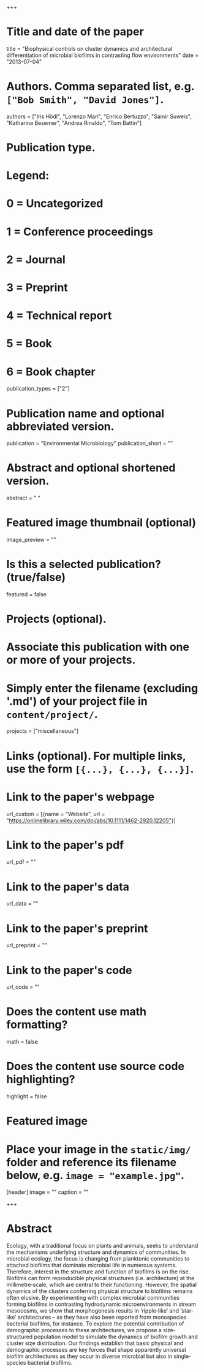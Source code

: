 +++
# Title and date of the paper
title = "Biophysical controls on cluster dynamics and architectural differentiation of microbial biofilms in contrasting flow environments"
date = "2013-07-04"

# Authors. Comma separated list, e.g. `["Bob Smith", "David Jones"]`.
authors = ["Iris Hödl", "Lorenzo Mari", "Enrico Bertuzzo", "Samir Suweis", "Katharina Besemer", "Andrea Rinaldo", "Tom Battin"]

# Publication type.
# Legend:
# 0 = Uncategorized
# 1 = Conference proceedings
# 2 = Journal
# 3 = Preprint
# 4 = Technical report
# 5 = Book
# 6 = Book chapter
publication_types = ["2"]

# Publication name and optional abbreviated version.
publication = "Environmental Microbiology"
publication_short = ""

# Abstract and optional shortened version.
abstract = " "
# Featured image thumbnail (optional)
image_preview = ""

# Is this a selected publication? (true/false)
featured = false

# Projects (optional).
#   Associate this publication with one or more of your projects.
#   Simply enter the filename (excluding '.md') of your project file in `content/project/`.
projects = ["miscellaneous"]

# Links (optional). For multiple links, use the form `[{...}, {...}, {...}]`.
# Link to the paper's webpage
url_custom = [{name = "Website", url = "https://onlinelibrary.wiley.com/doi/abs/10.1111/1462-2920.12205"}]
# Link to the paper's pdf
url_pdf = ""
# Link to the paper's data
url_data = ""
# Link to the paper's preprint
url_preprint = ""
# Link to the paper's code
url_code = ""


# Does the content use math formatting?
math = false

# Does the content use source code highlighting?
highlight = false

# Featured image
# Place your image in the `static/img/` folder and reference its filename below, e.g. `image = "example.jpg"`.
[header]
image = ""
caption = ""

+++

# Abstract
Ecology, with a traditional focus on plants and animals, seeks to understand the mechanisms underlying structure and dynamics of communities. In microbial ecology, the focus is changing from planktonic communities to attached biofilms that dominate microbial life in numerous systems. Therefore, interest in the structure and function of biofilms is on the rise. Biofilms can form reproducible physical structures (i.e. architecture) at the millimetre‐scale, which are central to their functioning. However, the spatial dynamics of the clusters conferring physical structure to biofilms remains often elusive. By experimenting with complex microbial communities forming biofilms in contrasting hydrodynamic microenvironments in stream mesocosms, we show that morphogenesis results in ‘ripple‐like’ and ‘star‐like’ architectures – as they have also been reported from monospecies bacterial biofilms, for instance. To explore the potential contribution of demographic processes to these architectures, we propose a size‐structured population model to simulate the dynamics of biofilm growth and cluster size distribution. Our findings establish that basic physical and demographic processes are key forces that shape apparently universal biofilm architectures as they occur in diverse microbial but also in single‐species bacterial biofilms.
